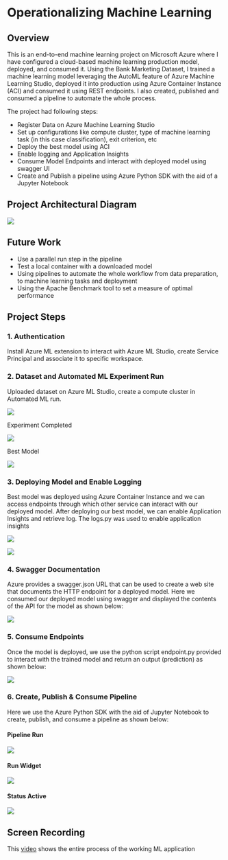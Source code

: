 # Operationalizing Machine Learning

## Overview

This is an end-to-end machine learning project on Microsoft Azure where I have configured a cloud-based machine learning production model, deployed, and consumed it. Using the Bank Marketing Dataset, I trained a machine learning model leveraging the AutoML feature of Azure Machine Learning Studio, deployed it into production using Azure Container Instance (ACI) and consumed it using REST endpoints. I also created, published and consumed a pipeline to automate the whole process.

The project had following steps:

- Register Data on Azure Machine Learning Studio
- Set up configurations like compute cluster, type of machine learning task (in this case classification), exit criterion, etc
- Deploy the best model using ACI
- Enable logging and Application Insights
- Consume Model Endpoints and interact with deployed model using swagger UI
- Create and Publish a pipeline using Azure Python SDK with the aid of a Jupyter Notebook

## Project Architectural Diagram

![](https://github.com/hmza09/nd00333_AZMLND_C2/blob/master/Exercise_starter_files/screenshots/Architectural%20Diagram.png)

## Future Work

- Use a parallel run step in the pipeline
- Test a local container with a downloaded model
- Using pipelines to automate the whole workflow from data preparation, to machine learning tasks and deployment
- Using the Apache Benchmark tool to set a measure of optimal performance

## Project Steps

### 1. Authentication

Install Azure ML extension to interact with Azure ML Studio, create Service Principal and associate it to specific workspace.

### 2. Dataset and Automated ML Experiment Run

Uploaded dataset on Azure ML Studio, create a compute cluster in Automated ML run.

![](https://github.com/hmza09/nd00333_AZMLND_C2/blob/master/Exercise_starter_files/screenshots/dataset.PNG)

Experiment Completed

![](https://github.com/hmza09/nd00333_AZMLND_C2/blob/master/Exercise_starter_files/screenshots/experiment%20completed.PNG)

Best Model

![](https://github.com/hmza09/nd00333_AZMLND_C2/blob/master/Exercise_starter_files/screenshots/best_model.PNG)

### 3. Deploying Model and Enable Logging

Best model was deployed using Azure Container Instance and we can access endpoints through which other service can interact with our deployed model.
After deploying our best model, we can enable Application Insights and retrieve log.
The logs.py was used to enable application insights

![](https://github.com/hmza09/nd00333_AZMLND_C2/blob/master/Exercise_starter_files/screenshots/logs.PNG)

![](https://github.com/hmza09/nd00333_AZMLND_C2/blob/master/Exercise_starter_files/screenshots/app%20insight%20enabled.PNG)

### 4. Swagger Documentation

Azure provides a swagger.json URL that can be used to create a web site that documents the HTTP endpoint for a deployed model. Here we consumed our deployed model using swagger and displayed the contents of the API for the model as shown below:

![](https://github.com/hmza09/nd00333_AZMLND_C2/blob/master/Exercise_starter_files/screenshots/swagger%20UI.PNG)

### 5. Consume Endpoints

Once the model is deployed, we use the python script endpoint.py provided to interact with the trained model and return an output (prediction) as shown below:

![](https://github.com/hmza09/nd00333_AZMLND_C2/blob/master/Exercise_starter_files/screenshots/endpoint%20result.PNG)

### 6. Create, Publish & Consume Pipeline

Here we use the Azure Python SDK with the aid of Jupyter Notebook to create, publish, and consume a pipeline as shown below:
#### Pipeline Run

![](https://github.com/hmza09/nd00333_AZMLND_C2/blob/master/Exercise_starter_files/screenshots/run%20pipeline.PNG)
#### Run Widget

![](https://github.com/hmza09/nd00333_AZMLND_C2/blob/master/Exercise_starter_files/screenshots/run%20widget%20output.PNG)

#### Status Active

![](https://github.com/hmza09/nd00333_AZMLND_C2/blob/master/Exercise_starter_files/screenshots/status%20pipeline.PNG)

## Screen Recording

This [video](https://youtu.be/6_q4PQwXAtI) shows the entire process of the working ML application